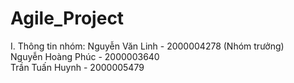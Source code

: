 ﻿# Agile_Project

I. Thông tin nhóm:
Nguyễn Văn Linh - 2000004278 (Nhóm trưởng) <br/>
Nguyễn Hoàng Phúc - 2000003640  <br/>
Trần Tuấn Huynh - 2000005479 <br/>
